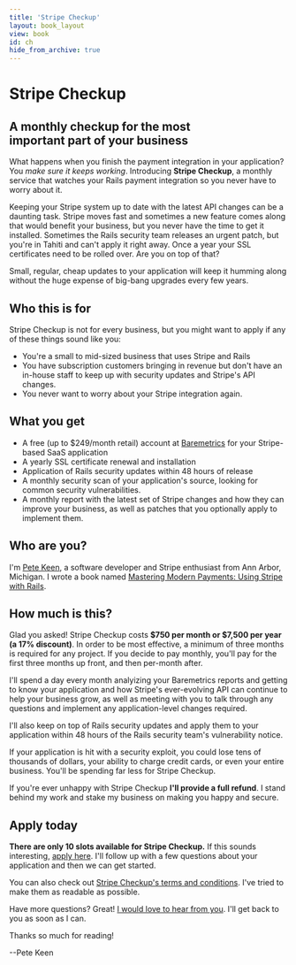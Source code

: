```yaml
---
title: 'Stripe Checkup'
layout: book_layout
view: book
id: ch
hide_from_archive: true
---
```


<h1 class="book big center">Stripe Checkup</h1>

<h2 class="book big center">A monthly checkup for the most <br> important part of your business</h2>

What happens when you finish the payment integration in your application? You *make sure it keeps working*. Introducing **Stripe Checkup**, a monthly service that watches your Rails payment integration so you never have to worry about it.

Keeping your Stripe system up to date with the latest API changes can be a daunting task. Stripe moves fast and sometimes a new feature comes along that would benefit your business, but you never have the time to get it installed. Sometimes the Rails security team releases an urgent patch, but you're in Tahiti and can't apply it right away. Once a year your SSL certificates need to be rolled over. Are you on top of that?

Small, regular, cheap updates to your application will keep it humming along without the huge expense of big-bang upgrades every few years.

## Who this is for

Stripe Checkup is not for every business, but you might want to apply if any of these things sound like you:

* You're a small to mid-sized business that uses Stripe and Rails
* You have subscription customers bringing in revenue but don't have an in-house staff to keep up with security updates and Stripe's API changes.
* You never want to worry about your Stripe integration again.

## What you get

* A free (up to $249/month retail) account at [Baremetrics](https://www.baremetrics.io/) for your Stripe-based SaaS application
* A yearly SSL certificate renewal and installation
* Application of Rails security updates within 48 hours of release
* A monthly security scan of your application's source, looking for common security vulnerabilities.
* A monthly report with the latest set of Stripe changes and how they can improve your business, as well as patches that you optionally apply to implement them.

## Who are you?

I'm [Pete Keen](https://www.petekeen.net), a software developer and Stripe enthusiast from Ann Arbor, Michigan. I wrote a book named [Mastering Modern Payments: Using Stripe with Rails](https://www.petekeen.net/mastering-modern-payments).

## How much is this?

Glad you asked! Stripe Checkup costs **$750 per month or $7,500 per year (a 17% discount)**. In order to be most effective, a minimum of three months is required for any project. If you decide to pay monthly, you'll pay for the first three months up front, and then per-month after.

I'll spend a day every month analyizing your Baremetrics reports and getting to know your application and how Stripe's ever-evolving API can continue to help your business grow, as well as meeting with you to talk through any questions and implement any application-level changes required.

I'll also keep on top of Rails security updates and apply them to your application within 48 hours of the Rails security team's vulnerability notice.

If your application is hit with a security exploit, you could lose tens of thousands of dollars, your ability to charge credit cards, or even your entire business. You'll be spending far less for Stripe Checkup.

If you're ever unhappy with Stripe Checkup **I'll provide a full refund**. I stand behind my work and stake my business on making you happy and secure.

## Apply today

**There are only 10 slots available for Stripe Checkup.** If this sounds interesting, [apply here](https://www.petekeen.net/checkup-apply). I'll follow up with a few questions about your application and then we can get started.

You can also check out [Stripe Checkup's terms and conditions](https://www.petekeen.net/checkup-terms). I've tried to make them as readable as possible.

Have more questions? Great! [I would love to hear from you](mailto:pete@petekeen.net). I'll get back to you as soon as I can.

Thanks so much for reading!

<p class="pull-right">--Pete Keen</p>